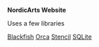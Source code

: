 **NordicArts Website**

Uses a few libraries

[Blackfish](https://github.com/elliottminns/blackfish)
[Orca](https://github.com/elliottminns/orca)
[Stencil](https://github.com/kylef/Stencil)
[SQLite](https://github.com/NordicArts/SQLite.swift)
